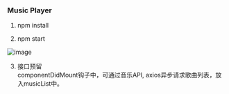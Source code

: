 ### Music Player

1. npm install

2. npm start

![image](https://gitee.com/finallygirl/markdown_images/blob/master/images/bg.jpg)

3. 接口预留  
componentDidMount钩子中，可通过音乐API, axios异步请求歌曲列表，放入musicList中。
